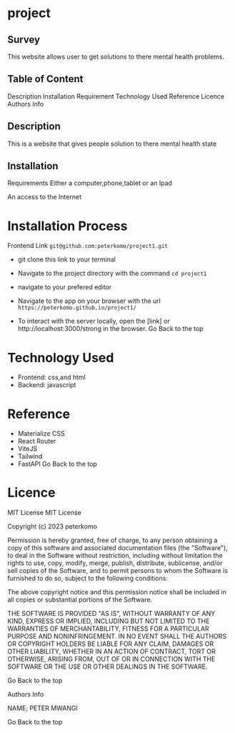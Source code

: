 # project
## Survey
This website allows user to get solutions to there mental health problems.

 ## Table of Content
Description
Installation Requirement
Technology Used
Reference
Licence
Authors Info
## Description
This is a website that gives people solution to there mental health state

## Installation
Requirements
Either a computer,phone,tablet or an Ipad

An access to the Internet

# Installation Process
Frontend
Link `git@github.com:peterkomo/project1.git`
 * git clone this link to your terminal

* Navigate to the project directory with the command `cd project1`

* navigate to your prefered editor



* Navigate to the app on your browser with the url `https://peterkomo.github.io/project1/` 

 * To interact with the server locally, open the [link]
or http://localhost:3000/strong
in the browser.
Go Back to the top

# Technology Used
* Frontend: css,and html
* Backend: javascript

# Reference
* Materialize CSS
* React Router
* ViteJS
* Tailwind
* FastAPI
Go Back to the top

 # Licence
 MIT License
MIT License

Copyright (c) 2023 peterkomo

Permission is hereby granted, free of charge, to any person obtaining a copy
of this software and associated documentation files (the "Software"), to deal
in the Software without restriction, including without limitation the rights
to use, copy, modify, merge, publish, distribute, sublicense, and/or sell
copies of the Software, and to permit persons to whom the Software is
furnished to do so, subject to the following conditions:

The above copyright notice and this permission notice shall be included in all
copies or substantial portions of the Software.

THE SOFTWARE IS PROVIDED "AS IS", WITHOUT WARRANTY OF ANY KIND, EXPRESS OR
IMPLIED, INCLUDING BUT NOT LIMITED TO THE WARRANTIES OF MERCHANTABILITY,
FITNESS FOR A PARTICULAR PURPOSE AND NONINFRINGEMENT. IN NO EVENT SHALL THE
AUTHORS OR COPYRIGHT HOLDERS BE LIABLE FOR ANY CLAIM, DAMAGES OR OTHER
LIABILITY, WHETHER IN AN ACTION OF CONTRACT, TORT OR OTHERWISE, ARISING FROM,
OUT OF OR IN CONNECTION WITH THE SOFTWARE OR THE USE OR OTHER DEALINGS IN THE
SOFTWARE.


Go Back to the top

Authors Info


NAME; PETER MWANGI

Go Back to the top
